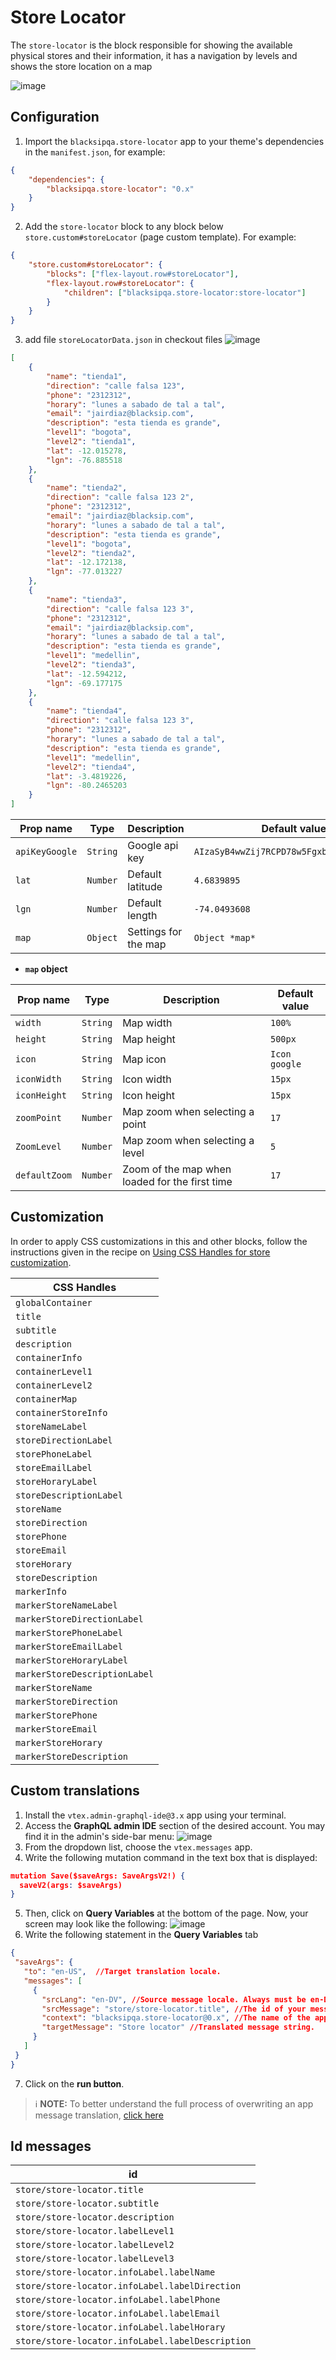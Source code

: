 # Store Locator

The `store-locator` is the block responsible for showing the available physical stores and their information, it has a navigation by levels and shows the store location on a map

![image](https://user-images.githubusercontent.com/17678382/101309181-c081c500-3819-11eb-8927-c1db3dab5f96.PNG)

## Configuration

1. Import the `blacksipqa.store-locator` app to your theme's dependencies in the `manifest.json`, for example:

```json
{
    "dependencies": {
        "blacksipqa.store-locator": "0.x"
    }
}
```

2. Add the `store-locator` block to any block below `store.custom#storeLocator` (page custom template). For example:

```json
{
    "store.custom#storeLocator": {
        "blocks": ["flex-layout.row#storeLocator"],
        "flex-layout.row#storeLocator": {
            "children": ["blacksipqa.store-locator:store-locator"]
        }
    }
}
```

3. add file `storeLocatorData.json` in checkout files
   ![image](https://user-images.githubusercontent.com/17678382/101668539-a7963100-3a1e-11eb-9e57-d75577058ac2.PNG)

```json
[
    {
        "name": "tienda1",
        "direction": "calle falsa 123",
        "phone": "2312312",
        "horary": "lunes a sabado de tal a tal",
        "email": "jairdiaz@blacksip.com",
        "description": "esta tienda es grande",
        "level1": "bogota",
        "level2": "tienda1",
        "lat": -12.015278,
        "lgn": -76.885518
    },
    {
        "name": "tienda2",
        "direction": "calle falsa 123 2",
        "phone": "2312312",
        "email": "jairdiaz@blacksip.com",
        "horary": "lunes a sabado de tal a tal",
        "description": "esta tienda es grande",
        "level1": "bogota",
        "level2": "tienda2",
        "lat": -12.172138,
        "lgn": -77.013227
    },
    {
        "name": "tienda3",
        "direction": "calle falsa 123 3",
        "phone": "2312312",
        "email": "jairdiaz@blacksip.com",
        "horary": "lunes a sabado de tal a tal",
        "description": "esta tienda es grande",
        "level1": "medellin",
        "level2": "tienda3",
        "lat": -12.594212,
        "lgn": -69.177175
    },
    {
        "name": "tienda4",
        "direction": "calle falsa 123 3",
        "phone": "2312312",
        "horary": "lunes a sabado de tal a tal",
        "description": "esta tienda es grande",
        "level1": "medellin",
        "level2": "tienda4",
        "lat": -3.4819226,
        "lgn": -80.2465203
    }
]
```

| Prop name      | Type     | Description          | Default value                             |
| -------------- | -------- | -------------------- | ----------------------------------------- |
| `apiKeyGoogle` | `String` | Google api key       | `AIzaSyB4wwZij7RCPD78w5Fgxbq0uUwvCEEiH20` |
| `lat`          | `Number` | Default latitude     | `4.6839895`                               |
| `lgn`          | `Number` | Default length       | `-74.0493608`                             |
| `map`          | `Object` | Settings for the map | `Object *map*`                            |

-   **`map` object**

| Prop name     | Type     | Description                                    | Default value |
| ------------- | -------- | ---------------------------------------------- | ------------- |
| `width`       | `String` | Map width                                      | `100%`        |
| `height`      | `String` | Map height                                     | `500px`       |
| `icon`        | `String` | Map icon                                       | `Icon google` |
| `iconWidth`   | `String` | Icon width                                     | `15px`        |
| `iconHeight`  | `String` | Icon height                                    | `15px`        |
| `zoomPoint`   | `Number` | Map zoom when selecting a point                | `17`          |
| `ZoomLevel`   | `Number` | Map zoom when selecting a level                | `5`           |
| `defaultZoom` | `Number` | Zoom of the map when loaded for the first time | `17`          |

## Customization

In order to apply CSS customizations in this and other blocks, follow the instructions given in the recipe on [Using CSS Handles for store customization](https://vtex.io/docs/recipes/style/using-css-handles-for-store-customization).

| CSS Handles                   |
| ----------------------------- |
| `globalContainer`             |
| `title`                       |
| `subtitle`                    |
| `description`                 |
| `containerInfo`               |
| `containerLevel1`             |
| `containerLevel2`             |
| `containerMap`                |
| `containerStoreInfo`          |
| `storeNameLabel`              |
| `storeDirectionLabel`         |
| `storePhoneLabel`             |
| `storeEmailLabel`             |
| `storeHoraryLabel`            |
| `storeDescriptionLabel`       |
| `storeName`                   |
| `storeDirection`              |
| `storePhone`                  |
| `storeEmail`                  |
| `storeHorary`                 |
| `storeDescription`            |
| `markerInfo`                  |
| `markerStoreNameLabel`        |
| `markerStoreDirectionLabel`   |
| `markerStorePhoneLabel`       |
| `markerStoreEmailLabel`       |
| `markerStoreHoraryLabel`      |
| `markerStoreDescriptionLabel` |
| `markerStoreName`             |
| `markerStoreDirection`        |
| `markerStorePhone`            |
| `markerStoreEmail`            |
| `markerStoreHorary`           |
| `markerStoreDescription`      |

## Custom translations

1. Install the `vtex.admin-graphql-ide@3.x` app using your terminal.
2. Access the **GraphQL admin IDE** section of the desired account. You may find it in the admin's side-bar menu:
   ![image](https://user-images.githubusercontent.com/52087100/66516950-95d29a00-eab8-11e9-8cea-080fbdab84d5.png)
3. From the dropdown list, choose the `vtex.messages` app.
4. Write the following mutation command in the text box that is displayed:

```JSON
mutation Save($saveArgs: SaveArgsV2!) {
  saveV2(args: $saveArgs)
}
```

5.  Then, click on **Query Variables** at the bottom of the page. Now, your screen may look like the following:
    ![image](https://user-images.githubusercontent.com/60782333/85610649-8e92f280-b62d-11ea-9a5e-aa7ced1a1549.png)
6.  Write the following statement in the **Query Variables** tab

```JSON
{
 "saveArgs": {
   "to": "en-US",  //Target translation locale.
   "messages": [
     {
       "srcLang": "en-DV", //Source message locale. Always must be en-DV.
       "srcMessage": "store/store-locator.title", //The id of your message string declared in the app's messages folder.
       "context": "blacksipqa.store-locator@0.x", //The name of the app in which the message is being overwritten.
       "targetMessage": "Store locator" //Translated message string.
     }
   ]
 }
}
```

7.  Click on the **run button**.

> ℹ️ **NOTE:** To better understand the full process of overwriting an app message translation, [click here](https://vtex.io/docs/recipes/development/overwriting-the-messages-app/)

## Id messages

| id                                               |
| ------------------------------------------------ |
| `store/store-locator.title`                      |
| `store/store-locator.subtitle`                   |
| `store/store-locator.description`                |
| `store/store-locator.labelLevel1`                |
| `store/store-locator.labelLevel2`                |
| `store/store-locator.labelLevel3`                |
| `store/store-locator.infoLabel.labelName`        |
| `store/store-locator.infoLabel.labelDirection`   |
| `store/store-locator.infoLabel.labelPhone`       |
| `store/store-locator.infoLabel.labelEmail`       |
| `store/store-locator.infoLabel.labelHorary`      |
| `store/store-locator.infoLabel.labelDescription` |
